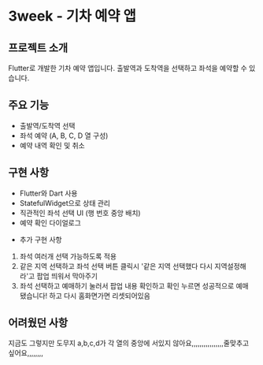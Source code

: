 # 3week - 기차 예약 앱

## 프로젝트 소개
Flutter로 개발한 기차 예약 앱입니다. 출발역과 도착역을 선택하고 좌석을 예약할 수 있습니다.

## 주요 기능
- 출발역/도착역 선택
- 좌석 예약 (A, B, C, D 열 구성)
- 예약 내역 확인 및 취소

## 구현 사항
- Flutter와 Dart 사용
- StatefulWidget으로 상태 관리
- 직관적인 좌석 선택 UI (행 번호 중앙 배치)
- 예약 확인 다이얼로그

+ 추가 구현 사항
1. 좌석 여러개 선택 가능하도록 적용
2. 같은 지역 선택하고 좌석 선택 버튼 클릭시 '같은 지역 선택했다 다시 지역설정해라'고 팝업 띄워서 막아주기
3. 좌석 선택하고 예매하기 눌러서 팝업 내용 확인하고 확인 누르면 성공적으로 예매 됐습니다! 하고 다시 홈화면가면 리셋되어있음

## 어려웠던 사항
지금도 그렇지만 도무지 a,b,c,d가 각 열의 중앙에 서있지 않아요,,,,,,,,,,,,,,,,줄맞추고 싶어요,,,,,,,,
